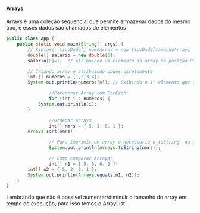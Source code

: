 #### Arrays

Arrays é uma coleção sequencial que permite armazenar dados do mesmo tipo, e esses dados são chamados de elementos

```java
public class App {
    public static void main(String[] args) {
        // Sintaxe: tipoDado[] nomeArray = new tipoDado[tamanhoArray]
        double[] salario = new double[5];
        salario[0]=1;  // Atribuindo um elemento ao array na posição 0

        // Criando array e atribuindo dados diretamente
        int [] numeros = {1,2,3,4};
        System.out.println(numeros[0]); // Exibindo o 1° elemento que está na posição 0

				//Percorrer Array com ForEach
				for (int i : numeros) {
            System.out.println(i);
        }

				//Ordenar Arrays
				int[] nmrs = { 5, 3, 6, 1 };
        Arrays.sort(nmrs);

				// Para imprimir um array é necessario o toString  ou podemos fazer um foreach
				System.out.println(Arrays.toString(nmrs));

				// Como comparar Arrays:
				int[] n1 = { 5, 3, 6, 1 };
        int[] n2 = { 5, 3, 6, 1 };
        System.out.println(Arrays.equals(n1, n2)); 
    }
}
```

Lembrando que não é possivel aumentar/diminuir o tamanho do array em tempo de execução, para isso temos o ArrayList